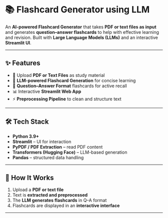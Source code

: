 # 📚 Flashcard Generator using LLM  

An **AI-powered Flashcard Generator** that takes **PDF or text files as input** and generates **question–answer flashcards** to help with effective learning and revision. Built with **Large Language Models (LLMs)** and an interactive **Streamlit UI**.  

---

## ✨ Features
- 📂 Upload **PDF or Text Files** as study material  
- 🤖 **LLM-powered Flashcard Generation** for concise learning  
- 📝 **Question–Answer Format** flashcards for active recall  
- 📊 Interactive **Streamlit Web App**  
- ⚡ **Preprocessing Pipeline** to clean and structure text  

---

## 🛠️ Tech Stack
- **Python 3.9+**  
- **Streamlit** – UI for interaction  
- **PyPDF / PDF Extraction** – read PDF content  
- **Transformers (Hugging Face)** – LLM-based generation  
- **Pandas** – structured data handling  

---

## 🚀 How It Works
1. Upload a **PDF or text file**  
2. Text is **extracted and preprocessed**  
3. The **LLM generates flashcards** in Q–A format  
4. Flashcards are displayed in an **interactive interface**  

---
